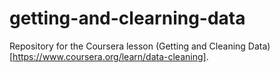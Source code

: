 # getting-and-clearning-data
Repository for the Coursera lesson (Getting and Cleaning Data)[https://www.coursera.org/learn/data-cleaning].
